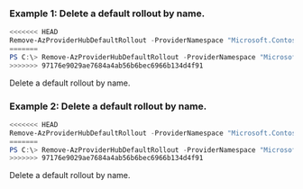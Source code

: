 ### Example 1: Delete a default rollout by name.
```powershell
<<<<<<< HEAD
Remove-AzProviderHubDefaultRollout -ProviderNamespace "Microsoft.Contoso" -RolloutName "defaultRollout2021w10"
=======
PS C:\> Remove-AzProviderHubDefaultRollout -ProviderNamespace "Microsoft.Contoso" -RolloutName "defaultRollout2021w10"
>>>>>>> 97176e9029ae7684a4ab56b6bec6966b134d4f91
```

Delete a default rollout by name.

### Example 2: Delete a default rollout by name.
```powershell
<<<<<<< HEAD
Remove-AzProviderHubDefaultRollout -ProviderNamespace "Microsoft.Contoso" -RolloutName "defaultRollout2021w10"
=======
PS C:\> Remove-AzProviderHubDefaultRollout -ProviderNamespace "Microsoft.Contoso" -RolloutName "defaultRollout2021w10"
>>>>>>> 97176e9029ae7684a4ab56b6bec6966b134d4f91
```

Delete a default rollout by name.
